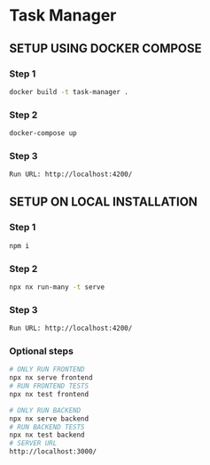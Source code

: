 # Task Manager

## SETUP USING DOCKER COMPOSE

### Step 1

```sh
docker build -t task-manager .
```

### Step 2

```sh
docker-compose up
```

### Step 3

```sh
Run URL: http://localhost:4200/
```

## SETUP ON LOCAL INSTALLATION

### Step 1

```sh
npm i
```

### Step 2

```sh
npx nx run-many -t serve
```

### Step 3

```sh
Run URL: http://localhost:4200/
```

### Optional steps

```sh
# ONLY RUN FRONTEND
npx nx serve frontend
# RUN FRONTEND TESTS
npx nx test frontend

# ONLY RUN BACKEND
npx nx serve backend
# RUN BACKEND TESTS
npx nx test backend
# SERVER URL
http://localhost:3000/
```
